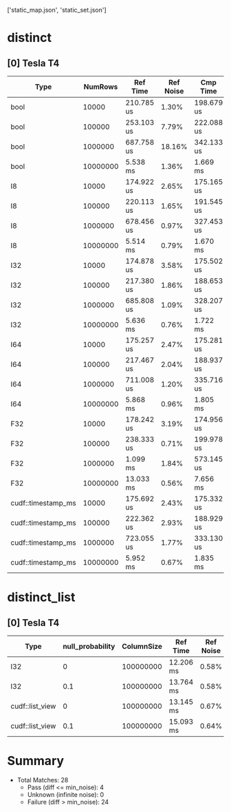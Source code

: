 ['static_map.json', 'static_set.json']
# distinct

## [0] Tesla T4

|        Type        |  NumRows  |   Ref Time |   Ref Noise |   Cmp Time |   Cmp Noise |         Diff |   %Diff |  Status  |
|--------------------|-----------|------------|-------------|------------|-------------|--------------|---------|----------|
|        bool        |   10000   | 210.785 us |       1.30% | 198.679 us |      25.30% |   -12.106 us |  -5.74% |   [31mFAIL[39m   |
|        bool        |  100000   | 253.103 us |       7.79% | 222.088 us |      26.73% |   -31.015 us | -12.25% |   [31mFAIL[39m   |
|        bool        |  1000000  | 687.758 us |      18.16% | 342.133 us |      26.54% |  -345.625 us | -50.25% |   [31mFAIL[39m   |
|        bool        | 10000000  |   5.538 ms |       1.36% |   1.669 ms |       4.68% | -3869.028 us | -69.87% |   [31mFAIL[39m   |
|         I8         |   10000   | 174.922 us |       2.65% | 175.165 us |       1.58% |     0.243 us |   0.14% |   [32mPASS[39m   |
|         I8         |  100000   | 220.113 us |       1.65% | 191.545 us |       9.57% |   -28.567 us | -12.98% |   [31mFAIL[39m   |
|         I8         |  1000000  | 678.456 us |       0.97% | 327.453 us |       1.63% |  -351.003 us | -51.74% |   [31mFAIL[39m   |
|         I8         | 10000000  |   5.514 ms |       0.79% |   1.670 ms |       0.93% | -3843.922 us | -69.71% |   [31mFAIL[39m   |
|        I32         |   10000   | 174.878 us |       3.58% | 175.502 us |       1.31% |     0.624 us |   0.36% |   [32mPASS[39m   |
|        I32         |  100000   | 217.380 us |       1.86% | 188.653 us |       3.68% |   -28.727 us | -13.22% |   [31mFAIL[39m   |
|        I32         |  1000000  | 685.808 us |       1.09% | 328.207 us |       1.16% |  -357.601 us | -52.14% |   [31mFAIL[39m   |
|        I32         | 10000000  |   5.636 ms |       0.76% |   1.722 ms |       1.19% | -3914.285 us | -69.45% |   [31mFAIL[39m   |
|        I64         |   10000   | 175.257 us |       2.47% | 175.281 us |       1.25% |     0.024 us |   0.01% |   [32mPASS[39m   |
|        I64         |  100000   | 217.467 us |       2.04% | 188.937 us |       2.14% |   -28.530 us | -13.12% |   [31mFAIL[39m   |
|        I64         |  1000000  | 711.008 us |       1.20% | 335.716 us |       2.40% |  -375.292 us | -52.78% |   [31mFAIL[39m   |
|        I64         | 10000000  |   5.868 ms |       0.96% |   1.805 ms |       1.22% | -4062.509 us | -69.23% |   [31mFAIL[39m   |
|        F32         |   10000   | 178.242 us |       3.19% | 174.956 us |       1.34% |    -3.287 us |  -1.84% |   [31mFAIL[39m   |
|        F32         |  100000   | 238.333 us |       0.71% | 199.978 us |       0.85% |   -38.355 us | -16.09% |   [31mFAIL[39m   |
|        F32         |  1000000  |   1.099 ms |       1.84% | 573.145 us |       1.12% |  -525.641 us | -47.84% |   [31mFAIL[39m   |
|        F32         | 10000000  |  13.033 ms |       0.56% |   7.656 ms |       0.43% | -5376.663 us | -41.25% |   [31mFAIL[39m   |
| cudf::timestamp_ms |   10000   | 175.692 us |       2.43% | 175.332 us |      10.54% |    -0.360 us |  -0.21% |   [32mPASS[39m   |
| cudf::timestamp_ms |  100000   | 222.362 us |       2.93% | 188.929 us |       2.17% |   -33.433 us | -15.04% |   [31mFAIL[39m   |
| cudf::timestamp_ms |  1000000  | 723.055 us |       1.77% | 333.130 us |       1.34% |  -389.925 us | -53.93% |   [31mFAIL[39m   |
| cudf::timestamp_ms | 10000000  |   5.952 ms |       0.67% |   1.835 ms |       1.27% | -4116.537 us | -69.16% |   [31mFAIL[39m   |

# distinct_list

## [0] Tesla T4

|      Type       |  null_probability  |  ColumnSize  |   Ref Time |   Ref Noise |   Cmp Time |   Cmp Noise |          Diff |   %Diff |  Status  |
|-----------------|--------------------|--------------|------------|-------------|------------|-------------|---------------|---------|----------|
|       I32       |         0          |  100000000   |  12.206 ms |       0.58% |   3.692 ms |       0.45% |  -8513.937 us | -69.75% |   [31mFAIL[39m   |
|       I32       |        0.1         |  100000000   |  13.764 ms |       0.58% |   4.242 ms |       0.45% |  -9522.336 us | -69.18% |   [31mFAIL[39m   |
| cudf::list_view |         0          |  100000000   |  13.145 ms |       0.67% |   3.567 ms |       1.02% |  -9578.041 us | -72.86% |   [31mFAIL[39m   |
| cudf::list_view |        0.1         |  100000000   |  15.093 ms |       0.64% |   4.173 ms |       0.73% | -10920.317 us | -72.35% |   [31mFAIL[39m   |

# Summary

- Total Matches: 28
  - Pass    (diff <= min_noise): 4
  - Unknown (infinite noise):    0
  - Failure (diff > min_noise):  24
